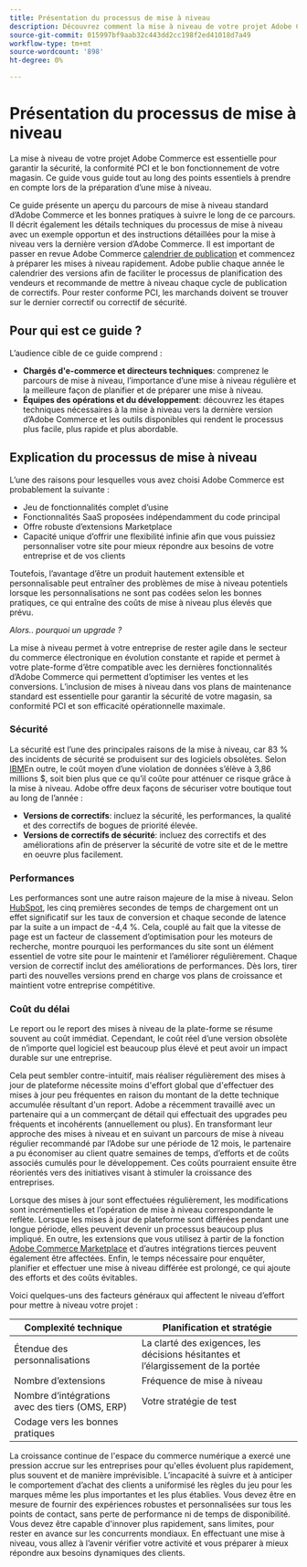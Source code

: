 ```yaml
---
title: Présentation du processus de mise à niveau
description: Découvrez comment la mise à niveau de votre projet Adobe Commerce permet de garantir la sécurité de votre vitrine et de garantir un fonctionnement efficace.
source-git-commit: 015997bf9aab32c443dd2cc198f2ed41018d7a49
workflow-type: tm+mt
source-wordcount: '898'
ht-degree: 0%

---
```



# Présentation du processus de mise à niveau

La mise à niveau de votre projet Adobe Commerce est essentielle pour garantir la sécurité, la conformité PCI et le bon fonctionnement de votre magasin. Ce guide vous guide tout au long des points essentiels à prendre en compte lors de la préparation d’une mise à niveau.

Ce guide présente un aperçu du parcours de mise à niveau standard d’Adobe Commerce et les bonnes pratiques à suivre le long de ce parcours. Il décrit également les détails techniques du processus de mise à niveau avec un exemple opportun et des instructions détaillées pour la mise à niveau vers la dernière version d’Adobe Commerce. Il est important de passer en revue Adobe Commerce [calendrier de publication](../release/schedule.md) et commencez à préparer les mises à niveau rapidement. Adobe publie chaque année le calendrier des versions afin de faciliter le processus de planification des vendeurs et recommande de mettre à niveau chaque cycle de publication de correctifs. Pour rester conforme PCI, les marchands doivent se trouver sur le dernier correctif ou correctif de sécurité.

## Pour qui est ce guide ?

L’audience cible de ce guide comprend :

- **Chargés d&#39;e-commerce et directeurs techniques**: comprenez le parcours de mise à niveau, l’importance d’une mise à niveau régulière et la meilleure façon de planifier et de préparer une mise à niveau.
- **Équipes des opérations et du développement**: découvrez les étapes techniques nécessaires à la mise à niveau vers la dernière version d’Adobe Commerce et les outils disponibles qui rendent le processus plus facile, plus rapide et plus abordable.

## Explication du processus de mise à niveau

L’une des raisons pour lesquelles vous avez choisi Adobe Commerce est probablement la suivante :

- Jeu de fonctionnalités complet d’usine
- Fonctionnalités SaaS proposées indépendamment du code principal
- Offre robuste d’extensions Marketplace
- Capacité unique d’offrir une flexibilité infinie afin que vous puissiez personnaliser votre site pour mieux répondre aux besoins de votre entreprise et de vos clients

Toutefois, l’avantage d’être un produit hautement extensible et personnalisable peut entraîner des problèmes de mise à niveau potentiels lorsque les personnalisations ne sont pas codées selon les bonnes pratiques, ce qui entraîne des coûts de mise à niveau plus élevés que prévu.

_Alors.. pourquoi un upgrade ?_

La mise à niveau permet à votre entreprise de rester agile dans le secteur du commerce électronique en évolution constante et rapide et permet à votre plate-forme d’être compatible avec les dernières fonctionnalités d’Adobe Commerce qui permettent d’optimiser les ventes et les conversions. L’inclusion de mises à niveau dans vos plans de maintenance standard est essentielle pour garantir la sécurité de votre magasin, sa conformité PCI et son efficacité opérationnelle maximale.

### Sécurité

La sécurité est l’une des principales raisons de la mise à niveau, car 83 % des incidents de sécurité se produisent sur des logiciels obsolètes. Selon [IBM](https://www.ibm.com/reports/data-breach)En outre, le coût moyen d’une violation de données s’élève à 3,86 millions $, soit bien plus que ce qu’il coûte pour atténuer ce risque grâce à la mise à niveau. Adobe offre deux façons de sécuriser votre boutique tout au long de l’année :

- **Versions de correctifs**: incluez la sécurité, les performances, la qualité et des correctifs de bogues de priorité élevée.
- **Versions de correctifs de sécurité**: incluez des correctifs et des améliorations afin de préserver la sécurité de votre site et de le mettre en oeuvre plus facilement.

### Performances

Les performances sont une autre raison majeure de la mise à niveau. Selon [HubSpot](https://blog.hubspot.com/marketing/page-load-time-conversion-rates), les cinq premières secondes de temps de chargement ont un effet significatif sur les taux de conversion et chaque seconde de latence par la suite a un impact de -4,4 %. Cela, couplé au fait que la vitesse de page est un facteur de classement d’optimisation pour les moteurs de recherche, montre pourquoi les performances du site sont un élément essentiel de votre site pour le maintenir et l’améliorer régulièrement. Chaque version de correctif inclut des améliorations de performances. Dès lors, tirer parti des nouvelles versions prend en charge vos plans de croissance et maintient votre entreprise compétitive.

### Coût du délai

Le report ou le report des mises à niveau de la plate-forme se résume souvent au coût immédiat. Cependant, le coût réel d’une version obsolète de n’importe quel logiciel est beaucoup plus élevé et peut avoir un impact durable sur une entreprise.

Cela peut sembler contre-intuitif, mais réaliser régulièrement des mises à jour de plateforme nécessite moins d&#39;effort global que d&#39;effectuer des mises à jour peu fréquentes en raison du montant de la dette technique accumulée résultant d&#39;un report. Adobe a récemment travaillé avec un partenaire qui a un commerçant de détail qui effectuait des upgrades peu fréquents et incohérents (annuellement ou plus). En transformant leur approche des mises à niveau et en suivant un parcours de mise à niveau régulier recommandé par l’Adobe sur une période de 12 mois, le partenaire a pu économiser au client quatre semaines de temps, d’efforts et de coûts associés cumulés pour le développement. Ces coûts pourraient ensuite être réorientés vers des initiatives visant à stimuler la croissance des entreprises.

Lorsque des mises à jour sont effectuées régulièrement, les modifications sont incrémentielles et l’opération de mise à niveau correspondante le reflète. Lorsque les mises à jour de plateforme sont différées pendant une longue période, elles peuvent devenir un processus beaucoup plus impliqué. En outre, les extensions que vous utilisez à partir de la fonction [Adobe Commerce Marketplace](https://marketplace.magento.com/) et d’autres intégrations tierces peuvent également être affectées. Enfin, le temps nécessaire pour enquêter, planifier et effectuer une mise à niveau différée est prolongé, ce qui ajoute des efforts et des coûts évitables.

Voici quelques-uns des facteurs généraux qui affectent le niveau d’effort pour mettre à niveau votre projet :

| Complexité technique | Planification et stratégie |
|-----------------------------------------------------------|--------------------------------------------------------------|
| Étendue des personnalisations | La clarté des exigences, les décisions hésitantes et l’élargissement de la portée |
| Nombre d’extensions | Fréquence de mise à niveau |
| Nombre d’intégrations avec des tiers (OMS, ERP) | Votre stratégie de test |
| Codage vers les bonnes pratiques |  |

La croissance continue de l&#39;espace du commerce numérique a exercé une pression accrue sur les entreprises pour qu&#39;elles évoluent plus rapidement, plus souvent et de manière imprévisible. L’incapacité à suivre et à anticiper le comportement d’achat des clients a uniformisé les règles du jeu pour les marques même les plus importantes et les plus établies. Vous devez être en mesure de fournir des expériences robustes et personnalisées sur tous les points de contact, sans perte de performance ni de temps de disponibilité. Vous devez être capable d&#39;innover plus rapidement, sans limites, pour rester en avance sur les concurrents mondiaux. En effectuant une mise à niveau, vous allez à l’avenir vérifier votre activité et vous préparer à mieux répondre aux besoins dynamiques des clients.

